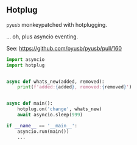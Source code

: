 Hotplug
-------

`pyusb` monkeypatched with hotplugging.

... oh, plus asyncio eventing.

See: https://github.com/pyusb/pyusb/pull/160

```python
import asyncio
import hotplug


async def whats_new(added, removed):
    print(f'added:{added}, removed:{removed}')


async def main():
    hotplug.on('change', whats_new)
    await asyncio.sleep(999)

if __name__ == '__main__':
    asyncio.run(main())
    ...

```

